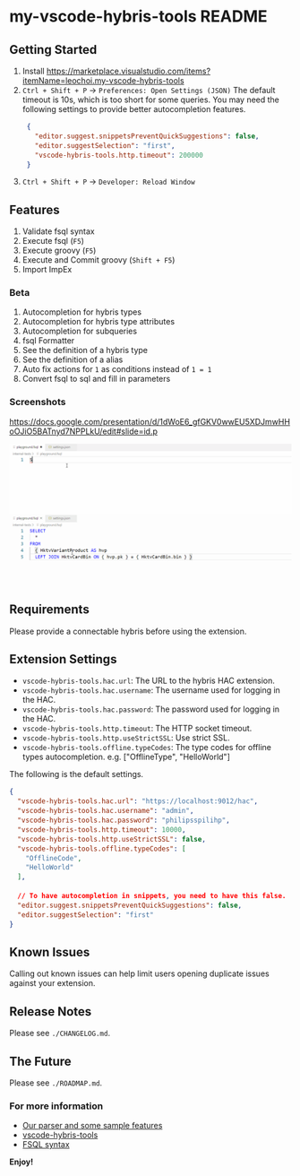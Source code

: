 # my-vscode-hybris-tools README

## Getting Started 

1. Install https://marketplace.visualstudio.com/items?itemName=leochoi.my-vscode-hybris-tools
2. `Ctrl + Shift + P` → `Preferences: Open Settings (JSON)`
   The default timeout is 10s, which is too short for some queries.
   You may need the following settings to provide better autocompletion features.
   ```json
    {
      "editor.suggest.snippetsPreventQuickSuggestions": false,
      "editor.suggestSelection": "first",
      "vscode-hybris-tools.http.timeout": 200000
    }
   ```
3. `Ctrl + Shift + P` → `Developer: Reload Window`

## Features

1. Validate fsql syntax
2. Execute fsql (`F5`)
3. Execute groovy (`F5`)
4. Execute and Commit groovy (`Shift + F5`)
5. Import ImpEx

### Beta

1. Autocompletion for hybris types
2. Autocompletion for hybris type attributes
3. Autocompletion for subqueries
4. fsql Formatter
5. See the definition of a hybris type
6. See the definition of a alias
7. Auto fix actions for `1` as conditions instead of `1 = 1`
8. Convert fsql to sql and fill in parameters

### Screenshots

https://docs.google.com/presentation/d/1dWoE6_gfGKV0wwEU5XDJmwHHoOJiO5BATnyd7NPPLkU/edit#slide=id.p

![](images/autocomplete.gif)
![](images/attributes.gif)

## Requirements

Please provide a connectable hybris before using the extension.

## Extension Settings

* `vscode-hybris-tools.hac.url`: The URL to the hybris HAC extension.
* `vscode-hybris-tools.hac.username`: The username used for logging in the HAC.
* `vscode-hybris-tools.hac.password`: The password used for logging in the HAC.
* `vscode-hybris-tools.http.timeout`: The HTTP socket timeout.
* `vscode-hybris-tools.http.useStrictSSL`: Use strict SSL.
* `vscode-hybris-tools.offline.typeCodes`: The type codes for offline types autocompletion. e.g. ["OfflineType", "HelloWorld"]

The following is the default settings.

```json
{
  "vscode-hybris-tools.hac.url": "https://localhost:9012/hac",
  "vscode-hybris-tools.hac.username": "admin",
  "vscode-hybris-tools.hac.password": "philipsspilihp",
  "vscode-hybris-tools.http.timeout": 10000,
  "vscode-hybris-tools.http.useStrictSSL": false,
  "vscode-hybris-tools.offline.typeCodes": [
    "OfflineCode",
    "HelloWorld"
  ],

  // To have autocompletion in snippets, you need to have this false.
  "editor.suggest.snippetsPreventQuickSuggestions": false,
  "editor.suggestSelection": "first"
}
```

## Known Issues

Calling out known issues can help limit users opening duplicate issues against your extension.

## Release Notes

Please see `./CHANGELOG.md`.

## The Future

Please see `./ROADMAP.md`.

### For more information

* [Our parser and some sample features](https://github.com/leoiii12/flex-query-parser)
* [vscode-hybris-tools](https://github.com/vscode-hybris-tools/vscode-hybris-tools)
* [FSQL syntax](https://help.sap.com/doc/a4265d5ea8314eb2929e6cf6fb8e35a5/1811/en-US/de/hybris/platform/servicelayer/search/FlexibleSearchService.html)

**Enjoy!**
